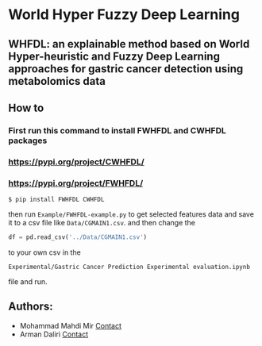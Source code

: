# World Hyper Fuzzy Deep Learning
## WHFDL: an explainable method based on World Hyper-heuristic and Fuzzy Deep Learning approaches for gastric cancer detection using metabolomics data

## How to
### First run this command to install FWHFDL and CWHFDL packages
### https://pypi.org/project/CWHFDL/
### https://pypi.org/project/FWHFDL/
```shell
$ pip install FWHFDL CWHFDL
```
then run `Example/FWHFDL-example.py` to get selected features data and save it to a csv file like `Data/CGMAIN1.csv`.
and then change the 
```python
df = pd.read_csv('../Data/CGMAIN1.csv')
```
to your own csv in the
```
Experimental/Gastric Cancer Prediction Experimental evaluation.ipynb
```
file and run.

## Authors:
- Mohammad Mahdi Mir [Contact](mailto:standardret@proton.me)
- Arman Daliri [Contact](mailto:daliriwork2@gmail.com)
